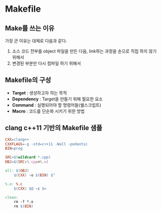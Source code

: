 # Makefile

## Make를 쓰는 이유
가장 큰 이유는 대체로 다음과 같다.

1. 소스 코드 전부를 object 파일을 만든 다음, link하는 과정을 손으로 직접 하지 않기 위해서
2. 변경된 부분만 다시 컴파일 하기 위해서

## Makefile의 구성
* **Target** : 생성하고자 하는 목적
* **Dependency** : Target을 만들기 위해 필요한 요소
* **Command** : 실행되어야 할 명령어들(쉘스크립트)
* **Macro** : 코드를 단순화 시키기 위한 방법

## clang c++11 기반의 Makefile 샘플
```Makefile
CXX=clang++
CXXFLAGS=-g -std=c++11 -Wall -pedantic
BIN=prog

SRC=$(wildcard *.cpp)
OBJ=$(SRC:%.cpp=%.o)

all: $(OBJ)
    $(CXX) -o $(BIN) $^

%.o: %.c
    $(CXX) $@ -c $<

clean:
    rm -f *.o
    rm $(BIN)
```
